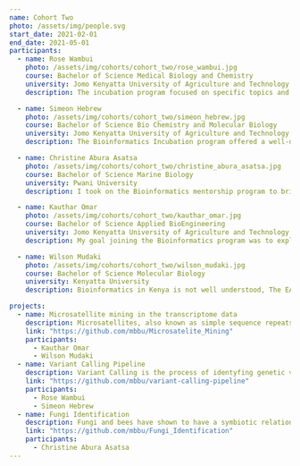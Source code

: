 ```yaml
---
name: Cohort Two
photo: /assets/img/people.svg
start_date: 2021-02-01
end_date: 2021-05-01
participants:
  - name: Rose Wambui
    photo: /assets/img/cohorts/cohort_two/rose_wambui.jpg
    course: Bachelor of Science Medical Biology and Chemistry
    university: Jomo Kenyatta University of Agriculture and Technology
    description: The incubation program focused on specific topics and allowed me to explore on areas in Bioinformactics I wanted to focus on. My expectations for the program was to analyse and understand Genomic data and this was possible through the Accredited Program, where we worked in a collaborative environment to tackle data in realtime. The program is flexible and Dr Caleb Kibet has been a mentor and has been providing major support towards my future.

  - name: Simeon Hebrew
    photo: /assets/img/cohorts/cohort_two/simeon_hebrew.jpg
    course: Bachelor of Science Bio Chemistry and Molecular Biology
    university: Jomo Kenyatta University of Agriculture and Technology
    description: The Bioinformatics Incubation program offered a well-detailed introduction to Bioinformatics. Our supervisors Dr. Caleb Kibet and Festus Nyasimi guided us through various problem solving strategies, they were also willing to help if I had any issues with the tasks that I undertook. Joining the program allowed me to gain a deeper understanding of Bioinformatics and as a result, I have started to form a clear outline of what field I want to be in.

  - name: Christine Abura Asatsa
    photo: /assets/img/cohorts/cohort_two/christine_abura_asatsa.jpg
    course: Bachelor of Science Marine Biology
    university: Pwani University
    description: I took on the Bioinformatics mentorship program to bridge the gap of data between Environmental science and Bioinformatics. The program so far has been mindblowing i have interacted with various programs such as Python, Basher and R. Unfortunately the COVID-19 pandemic proved to be a challenge, but Dr Caleb Kibet and Festus Nyasimi were able to provide support during the tough times andtherefore I was able to catup with the tasks and projects very fast.

  - name: Kauthar Omar
    photo: /assets/img/cohorts/cohort_two/kauthar_omar.jpg
    course: Bachelor of Science Applied BioEngineering
    university: Jomo Kenyatta University of Agriculture and Technology
    description: My goal joining the Bioinformatics program was to explore what the mentorship entails and ynderstand programming languages. The learning curve has been good, resources are readily available, the structure of the courses contribute to each other and go hand in hand with my undergraduate Degree in Applied BioEngineering. I would like to thank Dr. Caleb Kibet and Festus Nyasimi for proving real time projects through the Accreditation program to help us prepare for real life data handling.

  - name: Wilson Mudaki
    photo: /assets/img/cohorts/cohort_two/wilson_mudaki.jpg
    course: Bachelor of Science Molecular Biology
    university: Kenyatta University
    description: Bioinformatics in Kenya is not well understood, The EANBiT program has exposed me to various Bioinformatics areas in computational biology and the biology aspect in Bioinformatics. Through the Bioinformatics Incubation program we have been able to work collaboratively to translate bioinformatics in real life situation, data in Kenya is huge and is yet to be handled and with the sudden adoption of innovation and technology this would now be easier to access, manage and monitor.

projects:
  - name: Microsatellite mining in the transcriptome data
    description: Microsatellites, also known as simple sequence repeats (SSRs), are highly polymorphic and generally neutral molecular markers that are still extensively used as genetic markers in evolution and ecology. Although the best quality markers are generated from the reference genome, this is not available for most organisms. Available genomic data, including the transcriptome, have been used.
    link: "https://github.com/mbbu/Microsatelite_Mining"
    participants:
      - Kauthar Omar
      - Wilson Mudaki
  - name: Variant Calling Pipeline
    description: Variant Calling is the process of identyfing genetic variants across a population using sequence data. Following advancement in sequencing technologies, next generation data can be used to identify different types of variants such as Single Nucleotide Polymorphism/Variants(SNPs) and INDELs(Insertions and Deletions) within a genome of interest and infer their phenotypic impact on the organism.
    link: "https://github.com/mbbu/variant-calling-pipeline"
    participants:
      - Rose Wambui
      - Simeon Hebrew
  - name: Fungi Identification
    description: Fungi and bees have shown to have a symbiotic relationship. The fungi protects the bees from microbial attacks while also attacking pests such as ants. However on the flip side, some species are harmful to the bees and cause fatal diseases. Waves of highly infectious viruses sweeping through global honey bee populations have contributed to recent declines in honey bee health. Bees have been observed foraging on mushroom mycelium, suggesting that they may be deriving medicinal or nutritional value from fungi. Fungi are known to produce a wide array of chemicals with antimicrobial activity, including compounds active against bacteria, other fungi, or viruses.
    link: "https://github.com/mbbu/Fungi_Identification"
    participants:
      - Christine Abura Asatsa
---
```

